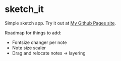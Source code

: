 # sketch_it

Simple sketch app. 
Try it out at [My Github Pages site](maikupero.github.io/note_it/).

Roadmap for things to add:
- Fontsize changer per note
- Note size scaler
- Drag and relocate notes -> layering